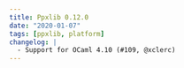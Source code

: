 ```yaml
---
title: Ppxlib 0.12.0
date: "2020-01-07"
tags: [ppxlib, platform]
changelog: |
  - Support for OCaml 4.10 (#109, @xclerc)
---
```


